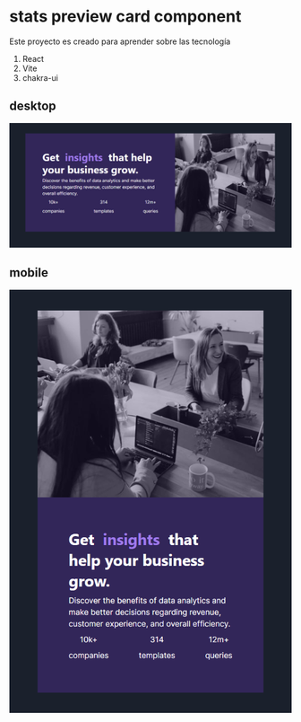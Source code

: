 # stats preview card component

Este proyecto es creado para aprender sobre las tecnología

1. React
2. Vite
3. chakra-ui

## desktop

![desktop](./doc/img1.png)

## mobile

![mobile](./doc/img2.png)
